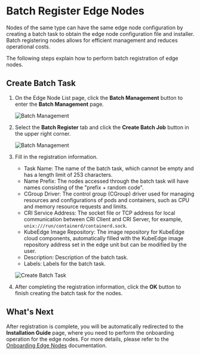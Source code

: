 # Batch Register Edge Nodes

Nodes of the same type can have the same edge node configuration by creating a batch task to obtain the edge node configuration file and installer. Batch registering nodes allows for efficient management and reduces operational costs.

The following steps explain how to perform batch registration of edge nodes.

## Create Batch Task

1. On the Edge Node List page, click the __Batch Management__ button to enter the __Batch Management__ page.

    ![Batch Management](https://docs.daocloud.io/daocloud-docs-images/docs/en/docs/kant/images/batch-register01.png)

1. Select the __Batch Register__ tab and click the __Create Batch Job__ button in the upper right corner.

    ![Batch Management](https://docs.daocloud.io/daocloud-docs-images/docs/en/docs/kant/images/batch-register02.png)

1. Fill in the registration information.

    - Task Name: The name of the batch task, which cannot be empty and has a length limit of 253 characters.
    - Name Prefix: The nodes accessed through the batch task will have names consisting of the "prefix + random code".
    - CGroup Driver: The control group (CGroup) driver used for managing resources and configurations of pods and containers, such as CPU and memory resource requests and limits.
    - CRI Service Address: The socket file or TCP address for local communication between CRI Client and CRI Server, for example, `unix:///run/containerd/containerd.sock`.
    - KubeEdge Image Repository: The image repository for KubeEdge cloud components, automatically filled with the KubeEdge image repository address set in the edge unit but can be modified by the user.
    - Description: Description of the batch task.
    - Labels: Labels for the batch task.

    ![Create Batch Task](https://docs.daocloud.io/daocloud-docs-images/docs/en/docs/kant/images/batch-register03.png)

1. After completing the registration information, click the __OK__ button to finish creating the batch task for the nodes.

## What's Next

After registration is complete, you will be automatically redirected to the __Installation Guide__ page,
where you need to perform the onboarding operation for the edge nodes.
For more details, please refer to the [Onboarding Edge Nodes](./managed-node.md) documentation.
